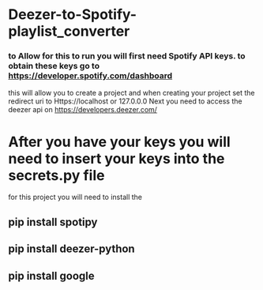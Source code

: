 # Deezer-to-Spotify-playlist_converter

### to Allow for this to run you will first need Spotify API keys. to obtain these keys go to https://developer.spotify.com/dashboard
this will allow you to create a project and when creating your project set the redirect uri to Https://localhost or 127.0.0.0
Next you need to access the deezer api on https://developers.deezer.com/ 
# After you have your keys you will need to insert your keys into the secrets.py file
for this project you will need to install the 
## pip install spotipy
## pip install deezer-python
## pip install google


